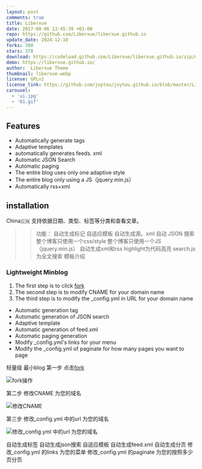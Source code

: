 ```yaml
---
layout: post
comments: true
title: Liberxue
date: 2017-08-06 13:45:39 +01:00
repo: https://github.com/Liberxue/liberxue.github.io
update_date: 2024-12-10
forks: 390
stars: 378
download: https://codeload.github.com/Liberxue/liberxue.github.io/zip/master
demo: https://liberxue.github.io/
author:  Liberxue Theme
thumbnail: liberxue.webp
license: GPLv2
license_link: https://github.com/joytou/joytou.github.io/blob/master/LICENSE
carousel:
  - 'ui.jpg'
  - '01.gif'
---
```


## Features

* Automatically generate tags
* Adaptive templates
* automatically generates feeds. xml
* Automatic JSON Search
* Automatic paging
* The entire blog uses only one adaptive style
* The entire blog only using a JS（jquery.min.js）
* Automatically rss+xml

## installation

China🇨🇳
支持依据日期、类型、标签等分类和查看文章。
>> 功能：
自动生成标记
自适应模板
自动生成源。xml
自动 JSON 搜索
整个博客只使用一个css/style
整个博客只使用一个JS（jquery.min.js）
自动生成xml和rss
highlight为代码高亮
search.js为全文搜索
>> 模板介绍
  
### Lightweight Minblog

1. The first step is to click [fork][6]
2. The second step is to modify CNAME for your domain name
3. The third step is to modify the _config.yml in URL for your domain name

* Automatic generation tag
* Automatic generation of JSON search
* Adaptive template
* Automatic generation of feed.xml
* Automatic paging generation
* Modify _config.yml's links for your menu
* Modify the _config.yml of paginate for how many pages you want to page

轻量级 最小blog
第一步 点击[fork][6]

[6]: https://github.com/Liberxue/liberxue.github.io#fork-destination-box

![fork操作][3]

[3]: https://raw.githubusercontent.com/Liberxue/liberxue.github.io/master/thumbnails/02.gif

第二步 修改CNAME 为您的域名

![修改CNAME][4]

[4]: https://raw.githubusercontent.com/Liberxue/liberxue.github.io/master/thumbnails/04.gif

第三步 修改_config.yml 中的url 为您的域名

![修改_config.yml 中的url 为您的域名][5]

[5]: https://raw.githubusercontent.com/Liberxue/liberxue.github.io/master/thumbnails/04.gif

自动生成标签
自动生成json搜索
自适应模板
自动生成feed.xml
自动生成分页
修改_config.yml 的links 为您的菜单
修改_config.yml  的paginate 为您的按照多少页分页
